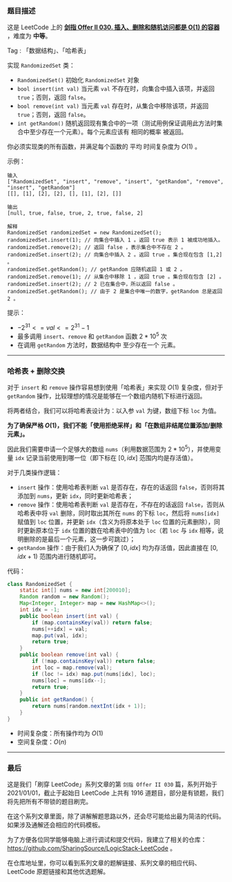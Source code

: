 ### 题目描述

这是 LeetCode 上的 **[剑指 Offer II 030. 插入、删除和随机访问都是 O(1) 的容器](https://leetcode-cn.com/problems/FortPu/solution/by-ac_oier-rls4/)** ，难度为 **中等**。

Tag : 「数据结构」、「哈希表」



实现 `RandomizedSet` 类：

* `RandomizedSet()` 初始化 `RandomizedSet` 对象
* `bool insert(int val)` 当元素 `val` 不存在时，向集合中插入该项，并返回 `true`；否则，返回 `false`。
* `bool remove(int val)` 当元素 `val` 存在时，从集合中移除该项，并返回 `true`；否则，返回 `false`。
* `int getRandom()` 随机返回现有集合中的一项（测试用例保证调用此方法时集合中至少存在一个元素）。每个元素应该有 相同的概率 被返回。

你必须实现类的所有函数，并满足每个函数的 平均 时间复杂度为 $O(1)$ 。

示例：
```
输入
["RandomizedSet", "insert", "remove", "insert", "getRandom", "remove", "insert", "getRandom"]
[[], [1], [2], [2], [], [1], [2], []]

输出
[null, true, false, true, 2, true, false, 2]

解释
RandomizedSet randomizedSet = new RandomizedSet();
randomizedSet.insert(1); // 向集合中插入 1 。返回 true 表示 1 被成功地插入。
randomizedSet.remove(2); // 返回 false ，表示集合中不存在 2 。
randomizedSet.insert(2); // 向集合中插入 2 。返回 true 。集合现在包含 [1,2] 。
randomizedSet.getRandom(); // getRandom 应随机返回 1 或 2 。
randomizedSet.remove(1); // 从集合中移除 1 ，返回 true 。集合现在包含 [2] 。
randomizedSet.insert(2); // 2 已在集合中，所以返回 false 。
randomizedSet.getRandom(); // 由于 2 是集合中唯一的数字，getRandom 总是返回 2 。
```

提示：
* $-2^{31} <= val <= 2^{31} - 1$
* 最多调用 `insert`、`remove` 和 `getRandom` 函数 $2 * 10^5$ 次
* 在调用 `getRandom` 方法时，数据结构中 至少存在一个 元素。

---

### 哈希表 + 删除交换

对于 `insert` 和 `remove` 操作容易想到使用「哈希表」来实现 $O(1)$ 复杂度，但对于 `getRandom` 操作，比较理想的情况是能够在一个数组内随机下标进行返回。

将两者结合，我们可以将哈希表设计为：以入参 `val` 为键，数组下标 `loc` 为值。

**为了确保严格 $O(1)$，我们不能「使用拒绝采样」和「在数组非结尾位置添加/删除元素」。**

因此我们需要申请一个足够大的数组 `nums`（利用数据范围为 $2* 10^5$），并使用变量 `idx` 记录当前使用到哪一位（即下标在 $[0, idx]$ 范围内均是存活值）。

对于几类操作逻辑：

* `insert` 操作：使用哈希表判断 `val` 是否存在，存在的话返回 `false`，否则将其添加到 `nums`，更新 `idx`，同时更新哈希表；
* `remove` 操作：使用哈希表判断 `val` 是否存在，不存在的话返回 `false`，否则从哈希表中将 `val` 删除，同时取出其所在 `nums` 的下标 `loc`，然后将 `nums[idx]` 赋值到 `loc` 位置，并更新 `idx`（含义为将原本处于 `loc` 位置的元素删除），同时更新原本位于 `idx` 位置的数在哈希表中的值为 `loc`（若 `loc` 与 `idx` 相等，说明删除的是最后一个元素，这一步可跳过）；
* `getRandom` 操作：由于我们人为确保了 $[0, idx]$ 均为存活值，因此直接在 $[0, idx + 1)$ 范围内进行随机即可。

代码：
```java
class RandomizedSet {
    static int[] nums = new int[200010];
    Random random = new Random();
    Map<Integer, Integer> map = new HashMap<>();
    int idx = -1;
    public boolean insert(int val) {
        if (map.containsKey(val)) return false;
        nums[++idx] = val;
        map.put(val, idx);
        return true;
    }
    public boolean remove(int val) {
        if (!map.containsKey(val)) return false;
        int loc = map.remove(val);
        if (loc != idx) map.put(nums[idx], loc);
        nums[loc] = nums[idx--];
        return true;
    }
    public int getRandom() {
        return nums[random.nextInt(idx + 1)];
    }
}
```
* 时间复杂度：所有操作均为 $O(1)$
* 空间复杂度：$O(n)$

---

### 最后

这是我们「刷穿 LeetCode」系列文章的第 `剑指 Offer II 030` 篇，系列开始于 2021/01/01，截止于起始日 LeetCode 上共有 1916 道题目，部分是有锁题，我们将先把所有不带锁的题目刷完。

在这个系列文章里面，除了讲解解题思路以外，还会尽可能给出最为简洁的代码。如果涉及通解还会相应的代码模板。

为了方便各位同学能够电脑上进行调试和提交代码，我建立了相关的仓库：https://github.com/SharingSource/LogicStack-LeetCode 。

在仓库地址里，你可以看到系列文章的题解链接、系列文章的相应代码、LeetCode 原题链接和其他优选题解。

